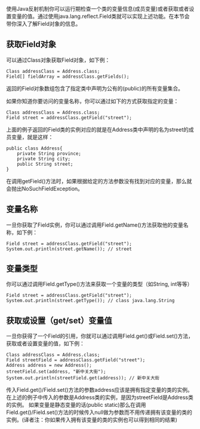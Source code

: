 使用Java反射机制你可以运行期检查一个类的变量信息(成员变量)或者获取或者设置变量的值。通过使用java.lang.reflect.Field类就可以实现上述功能。在本节会带你深入了解Field对象的信息。

## 获取Field对象

可以通过Class对象获取Field对象，如下例：
```
Class addressClass = Address.class;
Field[] fieldArray = addressClass.getFields();
```
返回的Field对象数组包含了指定类中声明为公有的(public)的所有变量集合。

如果你知道你要访问的变量名称，你可以通过如下的方式获取指定的变量：
```
Class addressClass = Address.class;
Field street = addressClass.getField("street");
```
上面的例子返回的Field类的实例对应的就是在Address类中声明的名为street的成员变量，就是这样：
```
public class Address{
    private String province;
    private String city;
    public String street;
}
```
在调用getField()方法时，如果根据给定的方法参数没有找到对应的变量，那么就会抛出NoSuchFieldException。

## 变量名称

一旦你获取了Field实例，你可以通过调用Field.getName()方法获取他的变量名称，如下例：
```
Field street = addressClass.getField("street");
System.out.println(street.getName()); // street
```
## 变量类型

你可以通过调用Field.getType()方法来获取一个变量的类型（如String, int等等）
```
Field street = addressClass.getField("street");
System.out.println(street.getType()); // class java.lang.String
```
## 获取或设置（get/set）变量值

一旦你获得了一个Field的引用，你就可以通过调用Field.get()或Field.set()方法，获取或者设置变量的值，如下例：
```
Class addressClass = Address.class;
Field streetField = addressClass.getField("street");
Address address = new Address();
streetField.set(address, "新中关大街");
System.out.println(streetField.get(address)); // 新中关大街
```

传入Field.get()/Field.set()方法的参数address应该是拥有指定变量的类的实例。在上述的例子中传入的参数是Address类的实例，是因为streetField是Address类的实例。
如果变量是静态变量的话(public static)那么在调用Field.get()/Field.set()方法的时候传入null做为参数而不用传递拥有该变量的类的实例。(译者注：你如果传入拥有该变量的类的实例也可以得到相同的结果)









